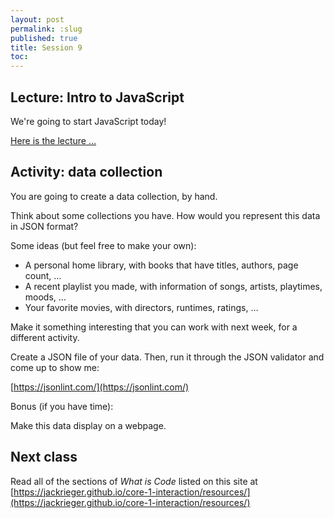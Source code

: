 ```yaml
---
layout: post
permalink: :slug
published: true
title: Session 9
toc:
---
```


## Lecture: Intro to JavaScript

We're going to start JavaScript today!

[Here is the lecture …](https://jackrieger.github.io/core-2-interaction-lab/lectures/intro-to-javascript/)

## Activity: data collection

You are going to create a data collection, by hand.

Think about some collections you have. How would you represent this data in JSON format?

Some ideas (but feel free to make your own):

- A personal home library, with books that have titles, authors, page count, …
- A recent playlist you made, with information of songs, artists, playtimes, moods, …
- Your favorite movies, with directors, runtimes, ratings, …

Make it something interesting that you can work with next week, for a different activity.

Create a JSON file of your data. Then, run it through the JSON validator and come up to show me:

[https://jsonlint.com/](https://jsonlint.com/)

Bonus (if you have time):

Make this data display on a webpage.

## Next class

Read all of the sections of _What is Code_ listed on this site at [https://jackrieger.github.io/core-1-interaction/resources/](https://jackrieger.github.io/core-1-interaction/resources/)
